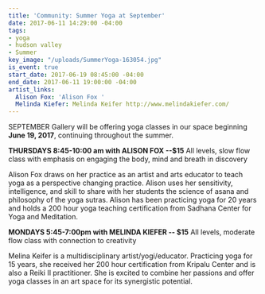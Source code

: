 ```yaml
---
title: 'Community: Summer Yoga at September'
date: 2017-06-11 14:29:00 -04:00
tags:
- yoga
- hudson valley
- Summer
key_image: "/uploads/SummerYoga-163054.jpg"
is_event: true
start_date: 2017-06-19 08:45:00 -04:00
end_date: 2017-06-11 19:00:00 -04:00
artist_links:
  Alison Fox: 'Alison Fox '
  Melinda Kiefer: Melinda Keifer http://www.melindakiefer.com/
---
```


SEPTEMBER Gallery will be offering yoga classes in our space beginning **June 19, 2017**, continuing throughout the summer.

**THURSDAYS 8:45-10:00 am with ALISON FOX --$15**
All levels, slow flow class with emphasis on engaging the body, mind and breath in discovery

Alison Fox draws on her practice as an artist and arts educator to teach yoga as a perspective changing practice. Alison uses her sensitivity, intelligence, and skill to share with her students the science of asana and philosophy of the yoga sutras. Alison has been practicing yoga for 20 years and holds a 200 hour yoga teaching certification from Sadhana Center for Yoga and Meditation.

**MONDAYS 5:45-7:00pm with MELINDA KIEFER -- $15**
All levels, moderate flow class with connection to creativity

Melina Keifer is a multidisciplinary artist/yogi/educator. Practicing yoga for 15 years, she received her 200 hour certification from Kripalu Center and is also a Reiki II practitioner. She is excited to combine her passions and offer yoga classes in an art space for its synergistic potential.